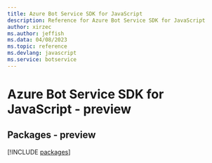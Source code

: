 ```yaml
---
title: Azure Bot Service SDK for JavaScript
description: Reference for Azure Bot Service SDK for JavaScript
author: xirzec
ms.author: jeffish
ms.data: 04/08/2023
ms.topic: reference
ms.devlang: javascript
ms.service: botservice
---
```

# Azure Bot Service SDK for JavaScript - preview
## Packages - preview
[!INCLUDE [packages](bot-service-index.md)]